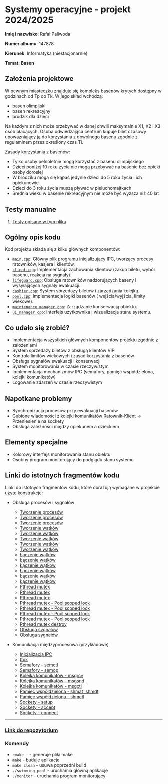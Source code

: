 # Systemy operacyjne - projekt 2024/2025

**Imię i nazwisko**: Rafał Paliwoda

**Numer albumu**: 147878

**Kierunek**: Informatyka (niestacjonarnie)

**Temat: Basen**

## Założenia projektowe

W pewnym miasteczku znajduje się kompleks basenów krytych dostępny w godzinach od Tp do Tk. W jego skład wchodzą:

- basen olimpijski
- basen rekreacyjny
- brodzik dla dzieci

Na każdym z nich może przebywać w danej chwili maksymalnie X1, X2 i X3 osób płacących. Osoba odwiedzająca centrum kupuje
bilet czasowy upoważniający ją do korzystania z dowolnego basenu zgodnie z regulaminem przez określony czas Ti.

Zasady korzystania z basenów:

- Tylko osoby pełnoletnie mogą korzystać z basenu olimpijskiego
- Dzieci poniżej 10 roku życia nie mogą przebywać na basenie bez opieki osoby dorosłej
- W brodziku mogą się kąpać jedynie dzieci do 5 roku życia i ich opiekunowie
- Dzieci do 3 roku życia muszą pływać w pieluchomajtkach
- Średnia wieku w basenie rekreacyjnym nie może być wyższa niż 40 lat

## Testy manualne

1. [Testy opisane w tym pliku](https://github.com/boriusz/so_projekt_basen/blob/main/tests.md)

## Ogólny opis kodu

Kod projektu składa się z kilku głównych komponentów:

- [`main.cpp`](https://github.com/boriusz/so_projekt_basen/blob/main/src/main.cpp): Główny plik programu inicjalizujący
  IPC, tworzący procesy ratowników, kasjera i klientów.
- [`client.cpp`](https://github.com/boriusz/so_projekt_basen/blob/main/src/client/client.cpp): Implementacja zachowania
  klientów (zakup biletu, wybór basenu, reakcja na sygnały).
- [`lifeguard.cpp`](https://github.com/boriusz/so_projekt_basen/blob/main/src/lifeguard/lifeguard.cpp): Obsługa
  ratowników nadzorujących baseny i wysyłających sygnały ewakuacji.
- [`cashier.cpp`](https://github.com/boriusz/so_projekt_basen/blob/main/src/cashier/cashier.cpp): System sprzedaży
  biletów i zarządzania kolejką.
- [`pool.cpp`](https://github.com/boriusz/so_projekt_basen/blob/main/src/pool/pool.cpp): Implementacja logiki basenów (
  wejścia/wyjścia, limity wiekowe).
- [
  `maintenance_manager.cpp`](https://github.com/boriusz/so_projekt_basen/blob/main/src/maintenance_manager/maintenance_manager.cpp):
  Zarządzanie konserwacją obiektu.
- [`ui_manager.cpp`](https://github.com/boriusz/so_projekt_basen/blob/main/src/ui_manager/ui_manager.cpp): Interfejs
  użytkownika i wizualizacja stanu systemu.

## Co udało się zrobić?

- Implementacja wszystkich głównych komponentów projektu zgodnie z założeniami
- System sprzedaży biletów z obsługą klientów VIP
- Kontrola limitów wiekowych i zasad korzystania z basenów
- Obsługa sygnałów ewakuacji i konserwacji
- System monitorowania w czasie rzeczywistym
- Implementacja mechanizmów IPC (semafory, pamięć współdzielona, kolejki komunikatów)
- Logowanie zdarzeń w czasie rzeczywistym

## Napotkane problemy

- Synchronizacja procesów przy ewakuacji basenów
- Gubione wiadomości z kolejki komunikatów Ratownik-Klient -> Przeniesienie na sockety
- Obsługa zależności między opiekunem a dzieckiem

## Elementy specjalne

- Kolorowy interfejs monitorowania stanu obiektu
- Osobny program monitorujący do podglądu stanu systemu

## Linki do istotnych fragmentów kodu

Linki do istotnych fragmentów kodu, które obrazują wymagane w projekcie użyte konstrukcje:

- Obsługa procesów i sygnałów
    - [Tworzenie procesów](https://github.com/boriusz/so_projekt_basen/blob/8d1cf618a08bc7a4d33582fa6264c73ff6cda8b2/src/main.cpp#L80)
    - [Tworzenie procesów](https://github.com/boriusz/so_projekt_basen/blob/8d1cf618a08bc7a4d33582fa6264c73ff6cda8b2/src/main.cpp#L94)
    - [Tworzenie procesów](https://github.com/boriusz/so_projekt_basen/blob/8d1cf618a08bc7a4d33582fa6264c73ff6cda8b2/src/main.cpp#L123)
    - [Tworzenie wątków](https://github.com/boriusz/so_projekt_basen/blob/8d1cf618a08bc7a4d33582fa6264c73ff6cda8b2/src/cashier/cashier.cpp#L22)
    - [Tworzenie wątków](https://github.com/boriusz/so_projekt_basen/blob/8d1cf618a08bc7a4d33582fa6264c73ff6cda8b2/src/client/client.cpp#L312-L314)
    - [Tworzenie wątków](https://github.com/boriusz/so_projekt_basen/blob/8d1cf618a08bc7a4d33582fa6264c73ff6cda8b2/src/lifeguard/lifeguard.cpp#L21)
    - [Tworzenie wątków](https://github.com/boriusz/so_projekt_basen/blob/8d1cf618a08bc7a4d33582fa6264c73ff6cda8b2/src/ui_manager/ui_manager.cpp#L125-L165)
    - [Tworzenie wątków](https://github.com/boriusz/so_projekt_basen/blob/8d1cf618a08bc7a4d33582fa6264c73ff6cda8b2/src/main.cpp#L197)
    - [Łączenie wątków](https://github.com/boriusz/so_projekt_basen/blob/4ab556cd4ee491599a6d890d15202b316fee2ba1/src/main.cpp#L222-L224)
    - [Łączenie wątków](https://github.com/boriusz/so_projekt_basen/blob/8d1cf618a08bc7a4d33582fa6264c73ff6cda8b2/src/ui_manager/ui_manager.h#L59-L61)
    - [Łączenie wątków](https://github.com/boriusz/so_projekt_basen/blob/8d1cf618a08bc7a4d33582fa6264c73ff6cda8b2/src/monitor/monitor.cpp#L32-L34)
    - [Łączenie wątków](https://github.com/boriusz/so_projekt_basen/blob/8d1cf618a08bc7a4d33582fa6264c73ff6cda8b2/src/cashier/cashier.h#L31-L33)
    - [Łączenie wątków](https://github.com/boriusz/so_projekt_basen/blob/8d1cf618a08bc7a4d33582fa6264c73ff6cda8b2/src/client/client.cpp#L342-L350)
    - [Łączenie wątków](https://github.com/boriusz/so_projekt_basen/blob/8d1cf618a08bc7a4d33582fa6264c73ff6cda8b2/src/lifeguard/lifeguard.cpp#L31-L33)
    - [Pthread mutex](https://github.com/boriusz/so_projekt_basen/blob/8d1cf618a08bc7a4d33582fa6264c73ff6cda8b2/src/lifeguard/lifeguard.cpp#L173-L175)
    - [Pthread mutex](https://github.com/boriusz/so_projekt_basen/blob/8d1cf618a08bc7a4d33582fa6264c73ff6cda8b2/src/lifeguard/lifeguard.cpp#L195-L197)
    - [Pthread mutex](https://github.com/boriusz/so_projekt_basen/blob/8d1cf618a08bc7a4d33582fa6264c73ff6cda8b2/src/ui_manager/ui_manager.cpp#L49-L61)
    - [Pthread mutex - Pool scoped lock](https://github.com/boriusz/so_projekt_basen/blob/8d1cf618a08bc7a4d33582fa6264c73ff6cda8b2/src/pool/pool.h#L76-L82)
    - [Pthread mutex - Pool scoped lock](https://github.com/boriusz/so_projekt_basen/blob/8d1cf618a08bc7a4d33582fa6264c73ff6cda8b2/src/pool/pool.cpp#L79)
    - [Pthread mutex - Pool scoped lock](https://github.com/boriusz/so_projekt_basen/blob/8d1cf618a08bc7a4d33582fa6264c73ff6cda8b2/src/pool/pool.cpp#L153)
    - [Pthread mutex - Pool scoped lock](https://github.com/boriusz/so_projekt_basen/blob/8d1cf618a08bc7a4d33582fa6264c73ff6cda8b2/src/pool/pool.cpp#L184-L199)
    - [Pthread mutex destroy](https://github.com/boriusz/so_projekt_basen/blob/8d1cf618a08bc7a4d33582fa6264c73ff6cda8b2/src/pool/pool.cpp#L53-L54)
    - [Obsługa sygnałów](https://github.com/boriusz/so_projekt_basen/blob/8d1cf618a08bc7a4d33582fa6264c73ff6cda8b2/src/common/signal_handler.cpp#L60)
    - [Obsługa sygnałów](https://github.com/boriusz/so_projekt_basen/blob/8d1cf618a08bc7a4d33582fa6264c73ff6cda8b2/src/common/signal_handler.cpp#L94-L111)

- Komunikacja międzyprocesowa (przykładowe)
    - [Inicjalizacja IPC](https://github.com/boriusz/so_projekt_basen/blob/main/src/main.cpp#L20-L80)
    - [ftok](https://github.com/boriusz/so_projekt_basen/blob/8d1cf618a08bc7a4d33582fa6264c73ff6cda8b2/src/common/shared_memory.h#L88-L89)
    - [Semafory - semctl](https://github.com/boriusz/so_projekt_basen/blob/b57d36a1ee0ddfc882f39364ddf15be943b23765/src/main.cpp#L43)
    - [Semafory - semop](https://github.com/boriusz/so_projekt_basen/blob/b57d36a1ee0ddfc882f39364ddf15be943b23765/src/pool/pool.cpp#L67-L141)
    - [Kolejka komunikatów - msgrcv](https://github.com/boriusz/so_projekt_basen/blob/b57d36a1ee0ddfc882f39364ddf15be943b23765/src/cashier/cashier.cpp#L158)
    - [Kolejka komunikatów - msgsnd](https://github.com/boriusz/so_projekt_basen/blob/b57d36a1ee0ddfc882f39364ddf15be943b23765/src/cashier/cashier.cpp#L61)
    - [Kolejka komunikatów - msgctl](https://github.com/boriusz/so_projekt_basen/blob/b57d36a1ee0ddfc882f39364ddf15be943b23765/src/common/signal_handler.cpp#L32)
    - [Pamięć współdzielona - shmat, shmdt](https://github.com/boriusz/so_projekt_basen/blob/b57d36a1ee0ddfc882f39364ddf15be943b23765/src/cashier/cashier.cpp#L31-L43)
    - [Pamięć współdzielona - shmctl](https://github.com/boriusz/so_projekt_basen/blob/b57d36a1ee0ddfc882f39364ddf15be943b23765/src/common/signal_handler.cpp#L42)
    - [Sockety - setup](https://github.com/boriusz/so_projekt_basen/blob/b57d36a1ee0ddfc882f39364ddf15be943b23765/src/lifeguard/lifeguard.cpp#L42-L69)
    - [Sockety - accept](https://github.com/boriusz/so_projekt_basen/blob/b57d36a1ee0ddfc882f39364ddf15be943b23765/src/lifeguard/lifeguard.cpp#L260-L293)
    - [Sockety - connect](https://github.com/boriusz/so_projekt_basen/blob/b57d36a1ee0ddfc882f39364ddf15be943b23765/src/client/client.cpp#L102-L140)

---

### [Link do repozytorium](https://github.com/boriusz/so_projekt_basen)

### Komendy

- `cmake .` - generuje pliki make
- `make` - buduje aplikacje
- `make clean` - usuwa poprzedni build
- `./swimming_pool` - uruchamia główną aplikację
- `./monitor` - uruchamia program monitorujący